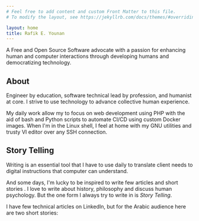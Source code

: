```yaml
---
# Feel free to add content and custom Front Matter to this file.
# To modify the layout, see https://jekyllrb.com/docs/themes/#overriding-theme-defaults

layout: home
title: Rafik E. Younan
---
```


A Free and Open Source Software advocate with a passion for enhancing human and computer interactions through developing humans and democratizing technology.

## About
Engineer by  education, software technical lead by profession, and humanist at core. I strive to use technology to advance collective human experience.


My daily work allow my to focus on web development using PHP with  the aid of bash and Python scripts to automate CI/CD using custom Docker images.
When I'm in the Linux shell, I feel at home with my GNU utilities and trusty VI editor over any SSH connection.

## Story Telling
Writing is an essential tool that I have to use daily to translate client needs to digital instructions that computer can understand.

And some days, I'm lucky to be inspired to write few articles and short stories .  I love to write about history, philosophy and discuss human psychology. But the one form I always try to write in is *Story Telling*.

I have few technical articles on LinkedIn, but for the Arabic audience here are two short stories: